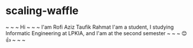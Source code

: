 # scaling-waffle
~ ~ ~ Hi ~ ~ ~
I'am Rofi Aziz Taufik Rahmat
I'am a student, I studying Informatic Engineering at LPKIA, and I'am at the second semester
~ ~ ~ 😊👍 ~ ~ ~
